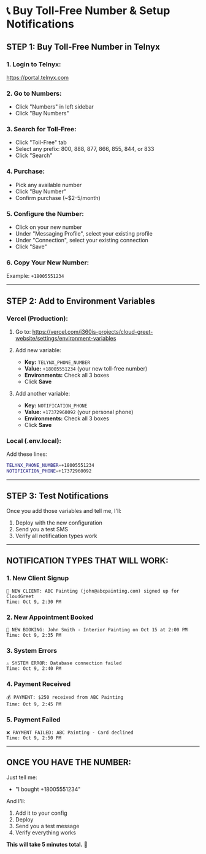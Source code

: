# 📞 **Buy Toll-Free Number & Setup Notifications**

## **STEP 1: Buy Toll-Free Number in Telnyx**

### **1. Login to Telnyx:**
https://portal.telnyx.com

### **2. Go to Numbers:**
- Click "Numbers" in left sidebar
- Click "Buy Numbers"

### **3. Search for Toll-Free:**
- Click "Toll-Free" tab
- Select any prefix: 800, 888, 877, 866, 855, 844, or 833
- Click "Search"

### **4. Purchase:**
- Pick any available number
- Click "Buy Number"
- Confirm purchase (~$2-5/month)

### **5. Configure the Number:**
- Click on your new number
- Under "Messaging Profile", select your existing profile
- Under "Connection", select your existing connection
- Click "Save"

### **6. Copy Your New Number:**
Example: `+18005551234`

---

## **STEP 2: Add to Environment Variables**

### **Vercel (Production):**
1. Go to: https://vercel.com/i360is-projects/cloud-greet-website/settings/environment-variables
2. Add new variable:
   - **Key:** `TELYNX_PHONE_NUMBER`
   - **Value:** `+18005551234` (your new toll-free number)
   - **Environments:** Check all 3 boxes
   - Click **Save**

3. Add another variable:
   - **Key:** `NOTIFICATION_PHONE`
   - **Value:** `+17372960092` (your personal phone)
   - **Environments:** Check all 3 boxes
   - Click **Save**

### **Local (.env.local):**
Add these lines:
```bash
TELYNX_PHONE_NUMBER=+18005551234
NOTIFICATION_PHONE=+17372960092
```

---

## **STEP 3: Test Notifications**

Once you add those variables and tell me, I'll:
1. Deploy with the new configuration
2. Send you a test SMS
3. Verify all notification types work

---

## **NOTIFICATION TYPES THAT WILL WORK:**

### **1. New Client Signup**
```
🎉 NEW CLIENT: ABC Painting (john@abcpainting.com) signed up for CloudGreet
Time: Oct 9, 2:30 PM
```

### **2. New Appointment Booked**
```
📅 NEW BOOKING: John Smith - Interior Painting on Oct 15 at 2:00 PM
Time: Oct 9, 2:35 PM
```

### **3. System Errors**
```
⚠️ SYSTEM ERROR: Database connection failed
Time: Oct 9, 2:40 PM
```

### **4. Payment Received**
```
💰 PAYMENT: $250 received from ABC Painting
Time: Oct 9, 2:45 PM
```

### **5. Payment Failed**
```
❌ PAYMENT FAILED: ABC Painting - Card declined
Time: Oct 9, 2:50 PM
```

---

## **ONCE YOU HAVE THE NUMBER:**

Just tell me:
- "I bought +18005551234"

And I'll:
1. Add it to your config
2. Deploy
3. Send you a test message
4. Verify everything works

**This will take 5 minutes total.** 🚀

